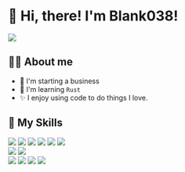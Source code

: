 # 👋 Hi, there! I'm Blank038!
<div>
    <a href="https://i.blank038.com/">
        <img src="https://img.shields.io/badge/BLOG-0A0A0A.svg?logo=dev-dot-to&logoColor=white&style=for-the-badge" />
    </a>
</div>


## 👨‍💻 About me

- 🏢 I'm starting a business
- 🌱 I'm learning `Rust`
- ✨ I enjoy using code to do things I love.
  
## 🎨 My Skills
<div>
    <img src="https://img.shields.io/badge/Java-ED8B00.svg?logo=java&logoColor=white&style=for-the-badge" />
    <img src="https://img.shields.io/badge/Python-14354C.svg?logo=python&logoColor=white&style=for-the-badge" />
    <img src="https://img.shields.io/badge/Kotlin-0095D5.svg?logo=kotlin&logoColor=white&style=for-the-badge" />
    <img src="https://img.shields.io/badge/C%23-239120.svg?logo=csharp&logoColor=white&style=for-the-badge" />
    <img src="https://img.shields.io/badge/C++-00599C.svg?logo=c%2B%2B&logoColor=white&style=for-the-badge" />
    <img src="https://img.shields.io/badge/Rust-000000.svg?logo=rust&logoColor=white&style=for-the-badge" />
</div>

<div>
    <img src="https://img.shields.io/badge/JavaScript-323330.svg?logo=javascript&logoColor=F7DF1E&style=for-the-badge" />
    <img src="https://img.shields.io/badge/TypeScript-007ACC.svg?logo=typescript&logoColor=white&style=for-the-badge" />
</div>

<div>
    <img src="https://img.shields.io/badge/Svelte-FF3E00.svg?logo=svelte&logoColor=white&style=for-the-badge" />
    <img src="https://img.shields.io/badge/React-20232a.svg?logo=react&logoColor=61DAFB&style=for-the-badge" />
    <img src="https://img.shields.io/badge/Vue.js-35495e.svg?logo=vue.js&logoColor=4FC08D&style=for-the-badge" />
    <img src="https://img.shields.io/badge/Bootstrap-563D7C.svg?logo=bootstrap&logoColor=white&style=for-the-badge" />
</div>